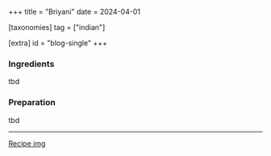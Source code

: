 +++
title = "Briyani"
date = 2024-04-01

[taxonomies]
tag = ["indian"]

[extra]
id = "blog-single"
+++

### Ingredients
tbd

### Preparation
tbd

---
[Recipe img](/images/briyani.jpeg)
